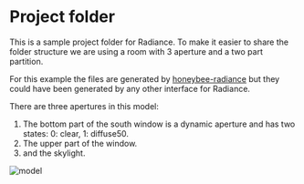 # Project folder

This is a sample project folder for Radiance. To make it easier to share the folder
structure we are using a room with 3 aperture and a two part partition.

For this example the files are generated by
[honeybee-radiance](https://github.com/ladybug-tools/honeybee-radiance)
but they could have been generated by any other interface for Radiance.

There are three apertures in this model:
1. The bottom part of the south window is a dynamic aperture and has two states:
    0: clear, 1: diffuse50.
2. The upper part of the window.
3. and the skylight.


![model](https://user-images.githubusercontent.com/2915573/53507676-4f2eb300-3a86-11e9-8e51-61f07066b46a.jpg)
